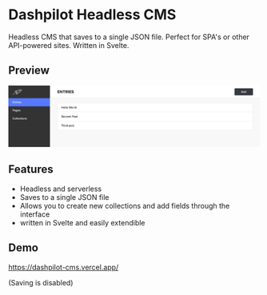 # Dashpilot Headless CMS
Headless CMS that saves to a single JSON file. Perfect for SPA's or other API-powered sites. Written in Svelte.

## Preview
![Preview](/public/assets/img/preview.jpg?raw=true "JSON CMS preview")

## Features
- Headless and serverless
- Saves to a single JSON file
- Allows you to create new collections and add fields through the interface
- written in Svelte and easily extendible

## Demo
https://dashpilot-cms.vercel.app/

(Saving is disabled)
